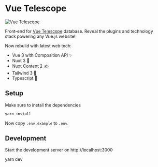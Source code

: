 # Vue Telescope

![Vue Telescope](https://vuetelemetry.com/branding/og-image.jpg)

Front-end for [Vue Telescope](https://vuetelescope.com/) database. Reveal the plugins and technology stack powering any Vue.js website!

Now rebuild with latest web tech:

- Vue 3 with Composition API ✨
- Nuxt 3 🚀
- Nuxt Content 2 ✍️
- Tailwind 3 🎨
- Typescript 🤖

## Setup

Make sure to install the dependencies

```bash
yarn install
```

Now copy `.env.example` to `.env`.

## Development

Start the development server on http://localhost:3000

yarn dev

